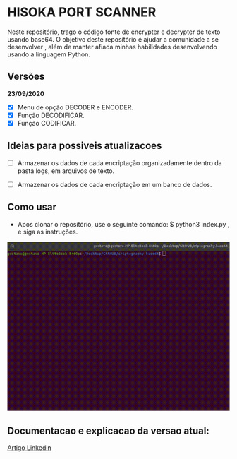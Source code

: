# HISOKA PORT SCANNER

Neste repositório, trago o código fonte de encrypter e decrypter de texto usando base64.
O objetivo deste repositório é ajudar a comunidade a se desenvolver , além de manter afiada minhas habilidades desenvolvendo usando a linguagem Python.


## Versões

**23/09/2020**

- [x] Menu de opção DECODER e ENCODER.
- [x] Função DECODIFICAR.
- [x] Função CODIFICAR.

## Ideias para possiveis atualizacoes 

- [ ] Armazenar os dados de cada encriptação organizadamente dentro da pasta logs, em arquivos de texto.
- [ ] Armazenar os dados de cada encriptação em um banco de dados.


## Como usar

- Após clonar o repositório, use o seguinte comando: $ python3 index.py , e siga as instruções.

![](exemplo.gif)


## Documentacao e explicacao da versao atual:
[Artigo Linkedin](#)
